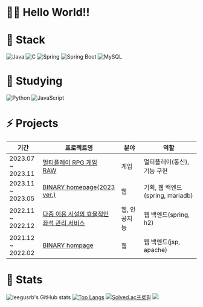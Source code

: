 # 🙌🏻 Hello World!!


# 🌱 Stack
![Java](https://img.shields.io/badge/java-%23ED8B00.svg?style=for-the-badge&logo=openjdk&logoColor=white)
![C](https://img.shields.io/badge/c-%2300599C.svg?style=for-the-badge&logo=c&logoColor=white)
![Spring](https://img.shields.io/badge/spring-%236DB33F.svg?style=for-the-badge&logo=spring&logoColor=white)
![Spring Boot](https://img.shields.io/badge/SpringBoot-6DB33F?style=for-the-badge&logo=SpringBoot&logoColor=white)
![MySQL](https://img.shields.io/badge/MySQL-4479A1?style=for-the-badge&logo=MySQL&logoColor=white)

# 🔭 Studying
![Python](https://img.shields.io/badge/python-3670A0?style=for-the-badge&logo=python&logoColor=ffdd54)
![JavaScript](https://img.shields.io/badge/JavaScript-F7DF1E.svg?&style=for-the-badge&logo=JavaScript&logoColor=white)

# ⚡ Projects
| 기간 | 프로젝트명 | 분야 | 역할 | 
| --- | --- | --- | --- |
| 2023.07 <br> ~ 2023.11  | <a href="https://github.com/leegusrb/RPG">멀티플레이 RPG 게임 <br>RAW</a> | 게임 | 멀티플레이(통신), 기능 구현 | 
| 2023.11 <br> ~ 2023.05 | <a href="https://github.com/leegusrb/BINARY-HOMEPAGE">BINARY homepage(2023 ver.)</a> | 웹 | 기획, 웹 백엔드(spring, mariadb) | 
| 2022.11 <br> ~ 2022.12 | <a href="https://github.com/leegusrb/BINARY-ESG">다중 이용 시설의 효율적인 좌석 관리 서비스</a> | 웹, 인공지능 | 웹 백엔드(spring, h2) | 
| 2021.12 <br> ~ 2022.02 | <a href="https://github.com/leegusrb/binary_homepage">BINARY hompage</a> | 웹 | 웹 백엔드(jsp, apache) | 

# 👻 Stats
![leegusrb's GitHub stats](https://github-readme-stats.vercel.app/api?username=leegusrb&show_icons=true)
[![Top Langs](https://github-readme-stats.vercel.app/api/top-langs/?username=gliderwiki&layout=compact)](https://github.com/gliderwiki/github-readme-stats)
[![Solved.ac프로필](http://mazassumnida.wtf/api/v2/generate_badge?boj=jeffsep)](https://solved.ac/jeffsep)
<a href="https://solved.ac/jeffsep"><img src="http://mazandi.herokuapp.com/api?handle=jeffsep&theme=cool"/>
